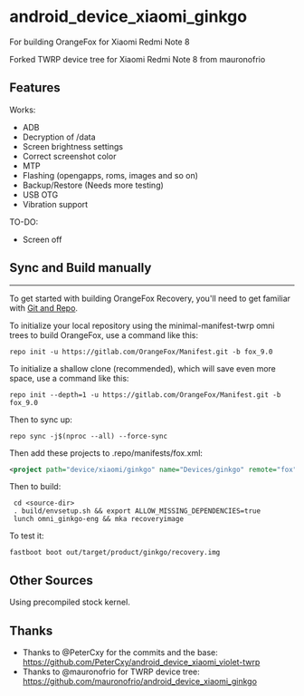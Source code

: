 # android_device_xiaomi_ginkgo
For building OrangeFox for Xiaomi Redmi Note 8

Forked TWRP device tree for Xiaomi Redmi Note 8 from mauronofrio

## Features

Works:

- ADB
- Decryption of /data
- Screen brightness settings
- Correct screenshot color
- MTP
- Flashing (opengapps, roms, images and so on)
- Backup/Restore (Needs more testing)
- USB OTG
- Vibration support

TO-DO:

- Screen off

## Sync and Build manually ##
---------------

To get started with building OrangeFox Recovery, you'll need to get
familiar with [Git and Repo](https://source.android.com/source/using-repo.html).

To initialize your local repository using the minimal-manifest-twrp omni trees to build OrangeFox, use a command like this:

    repo init -u https://gitlab.com/OrangeFox/Manifest.git -b fox_9.0
    
To initialize a shallow clone (recommended), which will save even more space, use a command like this:

    repo init --depth=1 -u https://gitlab.com/OrangeFox/Manifest.git -b fox_9.0

Then to sync up:

    repo sync -j$(nproc --all) --force-sync

Then add these projects to .repo/manifests/fox.xml:

```xml
<project path="device/xiaomi/ginkgo" name="Devices/ginkgo" remote="fox" revision="fox_9.0" />
```

Then to build:

     cd <source-dir>
     . build/envsetup.sh && export ALLOW_MISSING_DEPENDENCIES=true 
     lunch omni_ginkgo-eng && mka recoveryimage


To test it:

    fastboot boot out/target/product/ginkgo/recovery.img


## Other Sources

Using precompiled stock kernel.

## Thanks

- Thanks to @PeterCxy for the commits and the base: https://github.com/PeterCxy/android_device_xiaomi_violet-twrp
- Thanks to @mauronofrio for TWRP device tree: https://github.com/mauronofrio/android_device_xiaomi_ginkgo
